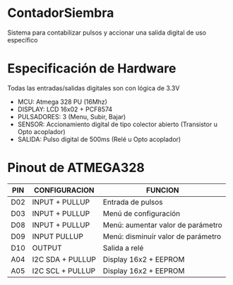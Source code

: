 # ContadorSiembra
Sistema para contabilizar pulsos y accionar una salida digital de uso específico

# Especificación de Hardware

Todas las entradas/salidas digitales son con lógica de 3.3V

- MCU: Atmega 328 PU (16Mhz)
- DISPLAY: LCD 16x02 + PCF8574
- PULSADORES: 3 (Menu, Subir, Bajar)
- SENSOR: Accionamiento digital de tipo colector abierto (Transistor u Opto acoplador)
- SALIDA: Pulso digital de 500ms (Relé u Opto acoplador)

# Pinout de ATMEGA328
| PIN | CONFIGURACION | FUNCION |
|-----|---------------|---------|
| D02 | INPUT + PULLUP | Entrada de pulsos |
| D03 | INPUT + PULLUP | Menú de configuración |
| D08 | INPUT + PULLUP | Menú: aumentar valor de parámetro |
| D09 | INPUT PULLUP | Menú: disminuír valor de parámetro |
| D10 | OUTPUT | Salida a relé |
| A04 | I2C SDA + PULLUP | Display 16x2 + EEPROM |
| A05 | I2C SCL + PULLUP | Display 16x2 + EEPROM |
